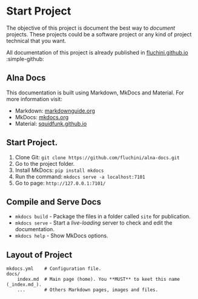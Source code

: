 # Start Project

The objective of this project is document the best way to _document_ projects. These projects could be a software project or any kind of project technical that you want.

All documentation of this project is already published in [fluchini.github.io](https://fluchini.github.io/alna-docs/) :simple-github:

## Alna Docs

This documentation is built using Markdown, MkDocs and Material. For more information visit:

* Markdown: [markdownguide.org](https://www.markdownguide.org/)
* MkDocs: [mkdocs.org](https://mkdocs.org)
* Material: [squidfunk.github.io](https://squidfunk.github.io/mkdocs-material/)

## Start Project.

1. Clone Git: `git clone https://github.com/fluchini/alna-docs.git`
2. Go to the project folder.
3. Install MkDocs: `pip install mkdocs`
4. Run the command: `mkdocs serve -a localhost:7101`
5. Go to page: `http://127.0.0.1:7101/`

## Compile and Serve Docs

* `mkdocs build` - Package the files in a folder called `site` for publication.
* `mkdocs serve` - Start a _live-loading_ server to check and edit the documentation.
* `mkdocs help` - Show MkDocs options.

## Layout of Project

    mkdocs.yml    # Configuration file.
    docs/
        index.md  # Main page (home). You **MUST** to keet this name (_index.md_).
        ...       # Others Markdown pages, images and files.
